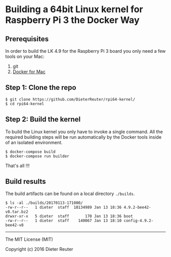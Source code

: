 
# Building a 64bit Linux kernel for Raspberry Pi 3 the Docker Way


## Prerequisites
In order to build the LK 4.9 for the Raspberry Pi 3 board you only need a few tools on your Mac:

1. git
2. [Docker for Mac](https://docs.docker.com/docker-for-mac/)


## Step 1: Clone the repo
```
$ git clone https://github.com/DieterReuter/rpi64-kernel/
$ cd rpi64-kernel
```


## Step 2: Build the kernel
To build the Linux kernel you only have to invoke a single command. All the required building steps will be run automatically by the Docker tools inside of an isolated environment.
```
$ docker-compose build
$ docker-compose run builder
```

That's all !!!


## Build results
The build artifacts can be found on a local directory `./builds`.
```
$ ls -al ./builds/20170113-171000/
-rw-r--r--   1 dieter  staff  18134989 Jan 13 18:36 4.9.2-bee42-v8.tar.bz2
drwxr-xr-x   5 dieter  staff       170 Jan 13 18:36 boot
-rw-r--r--   1 dieter  staff    140067 Jan 13 18:10 config-4.9.2-bee42-v8
```


---
The MIT License (MIT)

Copyright (c) 2016 Dieter Reuter
